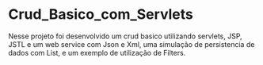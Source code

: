 # Crud_Basico_com_Servlets
Nesse projeto foi desenvolvido um crud basico utilizando servlets, JSP, JSTL e um web service com Json e Xml,
uma simulação de persistencia de dados com List,
e um exemplo de utilização de Filters.
